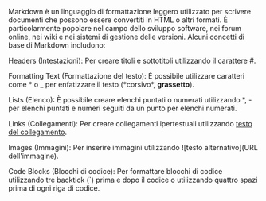 <!-- @format -->

Markdown è un linguaggio di formattazione leggero utilizzato per scrivere documenti che possono essere convertiti in HTML o altri formati. È particolarmente popolare nel campo dello sviluppo software, nei forum online, nei wiki e nei sistemi di gestione delle versioni. Alcuni concetti di base di Markdown includono:

Headers (Intestazioni): Per creare titoli e sottotitoli utilizzando il carattere #.

Formatting Text (Formattazione del testo): È possibile utilizzare caratteri come * o \_ per enfatizzare il testo (*corsivo\*, **grassetto**).

Lists (Elenco): È possibile creare elenchi puntati o numerati utilizzando \*, - per elenchi puntati e numeri seguiti da un punto per elenchi numerati.

Links (Collegamenti): Per creare collegamenti ipertestuali utilizzando [testo del collegamento](URL).

Images (Immagini): Per inserire immagini utilizzando ![testo alternativo](URL dell'immagine).

Code Blocks (Blocchi di codice): Per formattare blocchi di codice utilizzando tre backtick (`) prima e dopo il codice o utilizzando quattro spazi prima di ogni riga di codice.

